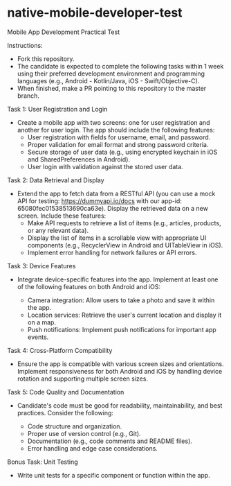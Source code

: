 # native-mobile-developer-test
Mobile App Development Practical Test

Instructions:

- Fork this repository.
- The candidate is expected to complete the following tasks within 1 week using their preferred development environment and programming languages (e.g., Android - Kotlin/Java, iOS - Swift/Objective-C).
- When finished, make a PR pointing to this repository to the master branch.

Task 1: User Registration and Login

- Create a mobile app with two screens: one for user registration and another for user login. The app should include the following features:
  - User registration with fields for username, email, and password.
  - Proper validation for email format and strong password criteria.
  - Secure storage of user data (e.g., using encrypted keychain in iOS and SharedPreferences in Android).
  - User login with validation against the stored user data.

Task 2: Data Retrieval and Display

- Extend the app to fetch data from a RESTful API (you can use a mock API for testing: https://dummyapi.io/docs with our app-id: 65080fec01538513690ca63e). Display the retrieved data on a new screen. Include these features:
  - Make API requests to retrieve a list of items (e.g., articles, products, or any relevant data).
  - Display the list of items in a scrollable view with appropriate UI components (e.g., RecyclerView in Android and UITableView in iOS).
  - Implement error handling for network failures or API errors.

Task 3: Device Features

- Integrate device-specific features into the app. Implement at least one of the following features on both Android and iOS:

  - Camera integration: Allow users to take a photo and save it within the app.
  - Location services: Retrieve the user's current location and display it on a map.
  - Push notifications: Implement push notifications for important app events.

Task 4: Cross-Platform Compatibility

- Ensure the app is compatible with various screen sizes and orientations. Implement responsiveness for both Android and iOS by handling device rotation and supporting multiple screen sizes.

Task 5: Code Quality and Documentation

- Candidate's code must be good for readability, maintainability, and best practices. Consider the following:

  - Code structure and organization.
  - Proper use of version control (e.g., Git).
  - Documentation (e.g., code comments and README files).
  - Error handling and edge case considerations.

Bonus Task: Unit Testing

- Write unit tests for a specific component or function within the app.
